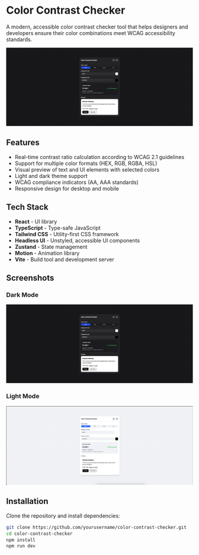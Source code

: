 # Color Contrast Checker

A modern, accessible color contrast checker tool that helps designers and developers ensure their color combinations meet WCAG accessibility standards.

![Color Contrast Checker Screenshot](src/assets/screenshots/app-screenshot.png)

## Features

- Real-time contrast ratio calculation according to WCAG 2.1 guidelines
- Support for multiple color formats (HEX, RGB, RGBA, HSL)
- Visual preview of text and UI elements with selected colors
- Light and dark theme support
- WCAG compliance indicators (AA, AAA standards)
- Responsive design for desktop and mobile

## Tech Stack

- **React** - UI library
- **TypeScript** - Type-safe JavaScript
- **Tailwind CSS** - Utility-first CSS framework
- **Headless UI** - Unstyled, accessible UI components
- **Zustand** - State management
- **Motion** - Animation library
- **Vite** - Build tool and development server

## Screenshots

### Dark Mode

![Dark Mode](src/assets/screenshots/app-screenshot.png)

### Light Mode

![Light Mode](src/assets/screenshots/light-mode.png)

## Installation

Clone the repository and install dependencies:

```bash
git clone https://github.com/yourusername/color-contrast-checker.git
cd color-contrast-checker
npm install
npm run dev
```

